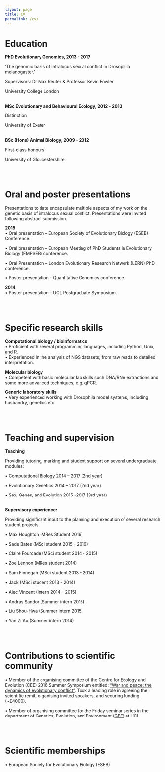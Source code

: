 ```yaml
---
layout: page
title: CV
permalink: /cv/
---
```


<h1>Education</h1> 


<b>PhD Evolutionary Genomics, 2013 - 2017</b>

‘The genomic basis of intralocus sexual conflict in Drosophila melanogaster.’

Supervisors: Dr Max Reuter & Professor Kevin Fowler

University College London

<br>
<b>MSc Evolutionary and Behavioural Ecology, 2012 - 2013</b> 

Distinction

University of Exeter

<br>
<b>BSc (Hons) Animal Biology, 2009 - 2012</b>

First-class honours

University of Gloucestershire

<br>
<br>

<h1>Oral and poster presentations</h1>

Presentations to date encapsulate multiple aspects of my work on the genetic basis of intralocus sexual conflict. Presentations were invited following abstract submission. 

<b>2015</b><br> 
•	Oral presentation – European Society of Evolutionary Biology (ESEB) 
Conference.

•	Oral presentation – European Meeting of PhD Students in Evolutionary Biology (EMPSEB) conference.

•	Oral Presentation – London Evolutionary Research Network (LERN) PhD conference.

•	Poster presentation - Quantitative Genomics conference.

<b>2014</b><br>
•	Poster presentation - UCL Postgraduate Symposium.

<br>
<br>
<h1>Specific research skills</h1>

<b>Computational biology / bioinformatics</b><br>
•	Proficient with several programming languages, including Python, Unix, and R.<br>
•	Experienced in the analysis of NGS datasets; from raw reads to detailed interpretation.

<b>Molecular biology</b><br>
•	Competent with basic molecular lab skills such DNA/RNA extractions and some more advanced techniques, e.g. qPCR.

<b>Generic laboratory skills</b><br>
•	Very experienced working with Drosophila model systems, including husbandry, genetics etc.

<br>
<br>
<h1>Teaching and supervision</h1>

<b>Teaching</b>

Providing tutoring, marking and student support on several undergraduate modules:

•	Computational Biology 2014 – 2017 (2nd year)

•	Evolutionary Genetics 2014 – 2017 (2nd year)

•	Sex, Genes, and Evolution 2015 -2017 (3rd year)

<br>
<b>Supervisory experience:</b>

Providing significant input to the planning and execution of several research student projects. 

•	Max Houghton (MRes Student 2016)

•	Sade Bates (MSci student 2015 - 2016)

•	Claire Fourcade (MSci student 2014 - 2015)

•	Zoe Lennon (MRes student 2014)

•	Sam Finnegan (MSci student 2013 - 2014)

•	Jack (MSci student 2013 - 2014)

•	Alec Vincent (Intern 2014 – 2015)

•	Andras Sandor (Summer intern 2015)

•	Liu Shou-Hwa (Summer intern 2015)

•	Yan Zi Au (Summer intern 2014)

<br>
<br>
<h1>Contributions to scientific community</h1> 
•	Member of the organising committee of the Centre for Ecology and Evolution (CEE) 2016 Summer Symposium entitled: <a href="http://ceesymposium2016.weebly.com/">“War and peace: the dynamics of evolutionary conflict”</a>. Took a leading role in agreeing the scientific remit, organising invited speakers, and securing funding (~£4000).

•	Member of organising committee for the Friday seminar series in the department of Genetics, Evolution, and Environment (<a href="https://www.ucl.ac.uk/gee">GEE</a>) at UCL.
	
<br>
<br>
<h1>Scientific memberships</h1>
•	European Society for Evolutionary Biology (ESEB)


